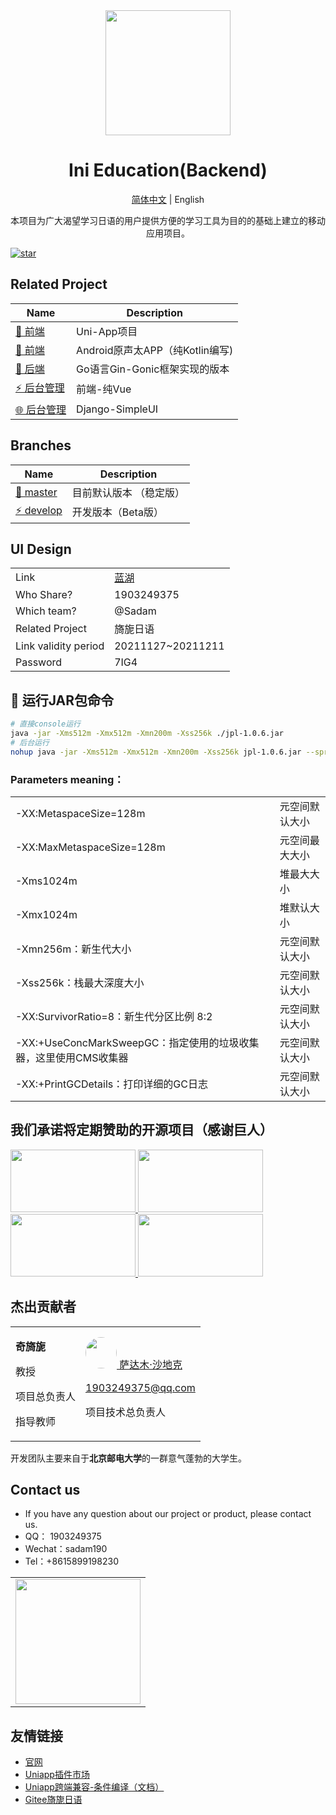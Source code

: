 <div align="center"><img width="200" src="https://codechina.csdn.net/uploads/-/system/group/avatar/506885/logo_196.png?width=72"/>
<h1> Ini Education(Backend) </h1>

[简体中文](./README.md) |  English

<p>
本项目为广大渴望学习日语的用户提供方便的学习工具为目的的基础上建立的移动应用项目。
</p>
</div>

[![star](https://gitee.com/chu1204505056/vue-admin-beautiful/badge/star.svg?theme=gray)](https://gitee.com/beautiful-japanese/backend-spring-boot)
## Related Project
| Name                                                                                       | Description                                                   |
| -------------------------------------------------------------------------------------------|-------------------------------------------------------|
| [🚀 前端](https://codechina.csdn.net/yi-ni-ri-yu/ri_yu_xue_xi_bao_dian/-/tree/master)    |    Uni-App项目   |
| [🎉 前端](https://gitee.com/beautiful-japanese/japanese-learning-app)     |    Android原声太APP（纯Kotlin编写)                                                         |
| [📌 后端](https://gitee.com/beautiful-japanese/back-end-of-japanese-learning)    |    Go语言Gin-Gonic框架实现的版本   |
| [⚡ 后台管理](https://gitee.com/beautiful-japanese/japanese-learning-background-management)     |    前端-纯Vue                                                         |
| [🌐 后台管理](https://gitee.com/beautiful-japanese/beautiful-Japanese-admin-django)     |   Django-SimpleUI                                                      |

## Branches

| Name                                                                                   | Description                                                   |
| --------------------------------------------------------------------------------------|-------------------------------------------------------|
| [🚀 master](https://gitee.com/beautiful-japanese/backend-spring-boot/tree/master/)    | 目前默认版本 （稳定版）  |
| [⚡ develop](https://gitee.com/beautiful-japanese/backend-spring-boot/tree/develop/)   | 开发版本（Beta版）                                                      |

## UI Design

<table>
    <tr><td>Link</td><td><a href="https://lanhuapp.com/url/MH7iz">蓝湖</a></td></tr>
    <tr><td>Who Share?</td><td>1903249375</td></tr>
    <tr><td>Which team?</td><td>@Sadam</tr>
    <tr><td>Related Project</td><td>旖旎日语</td></tr>
    <tr><td>Link validity period</td><td>20211127~20211211</td></tr>
    <tr><td>Password</td><td>7IG4</td></tr>
</table>


## 🌱 运行JAR包命令

```bash
# 直接console运行
java -jar -Xms512m -Xmx512m -Xmn200m -Xss256k ./jpl-1.0.6.jar
# 后台运行
nohup java -jar -Xms512m -Xmx512m -Xmn200m -Xss256k jpl-1.0.6.jar --spring.profiles.active=prod > jpl-1.0.6.0.log 2>&1 & echo $! > jpl.pid
```
### Parameters meaning：

<table>
    <tr>
        <td>-XX:MetaspaceSize=128m</td>
        <td>元空间默认大小</td>
    </tr>
    <tr>
        <td>-XX:MaxMetaspaceSize=128m</td>
        <td>元空间最大大小</td>
    </tr>
    <tr>
        <td>-Xms1024m</td>
        <td>堆最大大小</td>
    </tr>
    <tr>
        <td>-Xmx1024m</td>
        <td>堆默认大小</td>
    </tr>
    <tr>
        <td>-Xmn256m：新生代大小</td>
        <td>元空间默认大小</td>
    </tr>
    <tr>
        <td>-Xss256k：栈最大深度大小</td>
        <td>元空间默认大小</td>
    </tr>
    <tr>
        <td>-XX:SurvivorRatio=8：新生代分区比例 8:2</td>
        <td>元空间默认大小</td>
    </tr>
    <tr>
        <td>-XX:+UseConcMarkSweepGC：指定使用的垃圾收集器，这里使用CMS收集器</td>
        <td>元空间默认大小</td>
    </tr>
    <tr>
        <td>-XX:+PrintGCDetails：打印详细的GC日志</td>
        <td>元空间默认大小</td>
    </tr>
</table>

## 我们承诺将定期赞助的开源项目（感谢巨人）

<a title="SpringBoot" href="https://spring.io/" target="_blank">
<img width="200" height="100" src="https://spring.io/images/spring-logo-9146a4d3298760c2e7e49595184e1975.svg"/>
</a>
<a title="Swagger" href="https://swagger.io/" target="_blank">
<img width="200" height="100" src="https://static1.smartbear.co/swagger/media/assets/images/swagger_logo.svg"/>
</a>
<a title="ElasticSearch" href="https://www.elastic.co/cn/" target="_blank">
<img width="200" height="100" src="https://images.contentstack.io/v3/assets/bltefdd0b53724fa2ce/blt280217a63b82a734/5bbdaacf63ed239936a7dd56/elastic-logo.svg"/>
</a>
<a title="Redis" href="https://redis.io/" target="_blank">
<img width="200" height="100" src="https://redis.io/images/redis-white.png"/>
</a>

## 杰出贡献者
<table>
<tr>
<td>

**奇旖旎**

教授

项目总负责人

指导教师
</td>

<td>
<a href="https://gitee.com/sadam98" target="_blank">
  <img width="50px" style="border-radius:999px" src="https://portrait.gitee.com/uploads/avatars/user/1882/5648408_sadam98_1580052770.png!avatar200"/>
萨达木·沙地克
</a>

1903249375@qq.com

项目技术总负责人
</td>
</tr>
</table>

开发团队主要来自于**北京邮电大学**的一群意气蓬勃的大学生。

## Contact us

- If you have any question about our project or product, please contact us.
- QQ： 1903249375
- Wechat：sadam190
- Tel：+8615899198230

<table>
<tr>
<td>
<img width="200px" src="http://59.110.225.84/static/img/qqGroupChatQR_Code.jpg">
</td>
</tr>
</table>

## 友情链接
- [官网](http://59.110.225.84/)
- [Uniapp插件市场](https://ext.dcloud.net.cn/)
- [Uniapp跨端兼容-条件编译（文档）](https://uniapp.dcloud.io/platform?id=%e8%b7%a8%e7%ab%af%e5%85%bc%e5%ae%b9)
- [Gitee旖旎日语](https://gitee.com/organizations/beautiful-japanese/projects)
